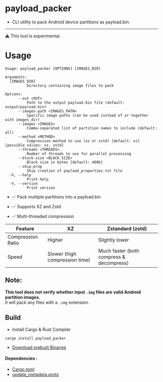 # payload_packer

- CLI utility to pack Android device partitions as payload.bin.
---
⚠️ This tool is experimental.



# Usage
```
Usage: payload_packer [OPTIONS] [IMAGES_DIR]

Arguments:
  [IMAGES_DIR]
          Directory containing image files to pack

Options:
      --out <OUT>
          Path to the output payload.bin file (default: output/payload.bin)
      --images-path <IMAGES_PATH>
          Specific image paths (can be used instead of or together with images_dir)
      --images <IMAGES>
          Comma-separated list of partition names to include (default: all)
      --method <METHOD>
          Compression method to use (xz or zstd) [default: xz] [possible values: xz, zstd]
      --threads <THREADS>
          Number of threads to use for parallel processing
      --block-size <BLOCK_SIZE>
          Block size in bytes [default: 4096]
      --skip-prop
          Skip creation of payload_properties.txt file
  -h, --help
          Print help
  -V, --version
          Print version
```

- ✅ Pack multiple partitions into a payload.bin

- ✅ Supports XZ and Zstd

- ✅ Multi-threaded compression


| Feature           | **XZ**                            | **Zstandard (zstd)**                |
|------------------|-----------------------------------|-------------------------------------|
| Compression Ratio| Higher                            | Slightly lower                      |
| Speed            | Slower (high compression time)    | Much faster (both compress & decompress) |



## Note:
**This tool does not verify whether input `.img` files are valid Android partition images.**  
It will pack any files with a `.img` extension.

## Build
- Install Cargo & Rust Compiler

```
cargo install payload_packer
```
- [Download prebuilt Binaries](https://github.com/rhythmcache/payload_packer/releases/tag/v0.1.0)


#### Dependencies :
- [Cargo.toml](./Cargo.toml)
- [update_metadata.proto](https://android.googlesource.com/platform/system/update_engine/+/HEAD/update_metadata.proto)



